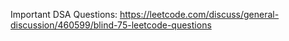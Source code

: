 Important DSA Questions:
https://leetcode.com/discuss/general-discussion/460599/blind-75-leetcode-questions
